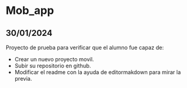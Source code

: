 # Mob_app

## 30/01/2024

Proyecto de prueba para verificar que el alumno fue capaz de:

* Crear un nuevo proyecto movil.
* Subir su repositorio en github.
* Modificar el readme con la ayuda de editormakdown para mirar la previa.
